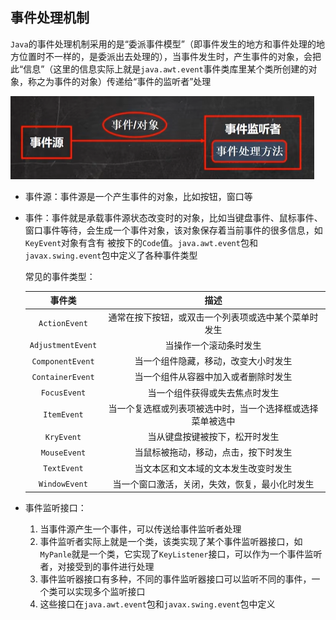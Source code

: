 ## 事件处理机制

`Java`的事件处理机制采用的是“委派事件模型”（即事件发生的地方和事件处理的地方位置时不一样的，是委派出去处理的），当事件发生时，产生事件的对象，会把此“信息”（这里的信息实际上就是`java.awt.event`事件类库里某个类所创建的对象，称之为事件的对象）传递给“事件的监听者”处理

![image-20250425085152209](..\assets\image-20250425085152209.png)

- 事件源：事件源是一个产生事件的对象，比如按钮，窗口等

- 事件：事件就是承载事件源状态改变时的对象，比如当键盘事件、鼠标事件、窗口事件等待，会生成一个事件对象，该对象保存着当前事件的很多信息，如`KeyEvent`对象有含有 被按下的`Code`值。`java.awt.event`包和`javax.swing.event`包中定义了各种事件类型

  常见的事件类型：

  |      事件类       |                            描述                            |
  | :---------------: | :--------------------------------------------------------: |
  |   `ActionEvent`   |    通常在按下按钮，或双击一个列表项或选中某个菜单时发生    |
  | `AdjustmentEvent` |                   当操作一个滚动条时发生                   |
  | `ComponentEvent`  |            当一个组件隐藏，移动，改变大小时发生            |
  | `ContainerEvent`  |            当一个组件从容器中加入或者删除时发生            |
  |   `FocusEvent`    |               当一个组件获得或失去焦点时发生               |
  |    `ItemEvent`    | 当一个复选框或列表项被选中时，当一个选择框或选择菜单被选中 |
  |    `KryEvent`     |               当从键盘按键被按下，松开时发生               |
  |   `MouseEvent`    |            当鼠标被拖动，移动，点击，按下时发生            |
  |    `TextEvent`    |            当文本区和文本域的文本发生改变时发生            |
  |   `WindowEvent`   |       当一个窗口激活，关闭，失效，恢复，最小化时发生       |

- 事件监听接口：
  1. 当事件源产生一个事件，可以传送给事件监听者处理
  2. 事件监听者实际上就是一个类，该类实现了某个事件监听器接口，如`MyPanle`就是一个类，它实现了`KeyListener`接口，可以作为一个事件监听者，对接受到的事件进行处理
  3. 事件监听器接口有多种，不同的事件监听器接口可以监听不同的事件，一个类可以实现多个监听接口
  4. 这些接口在`java.awt.event`包和`javax.swing.event`包中定义